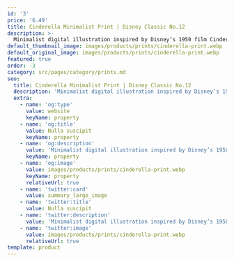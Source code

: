 ```yaml
---
id: '3'
price: '6.49'
title: Cinderella Minimalist Print | Disney Classic No.12
description: >-
  Minimalist digital illustration inspired by Disney’s 1950 film Cinderella. Printed on A5 silk 170gsm paper. Please note all prints are unframed.
default_thumbnail_image: images/products/prints/cinderella-print.webp
default_original_image: images/products/prints/cinderella-print.webp
featured: true
order: -3
category: src/pages/category/prints.md
seo:
  title: Cinderella Minimalist Print | Disney Classic No.12
  description: 'Minimalist digital illustration inspired by Disney’s 1950 film Cinderella. Printed on A5 silk 170gsm paper. Please note all prints are unframed.'
  extra:
    - name: 'og:type'
      value: website
      keyName: property
    - name: 'og:title'
      value: Nulla suscipit
      keyName: property
    - name: 'og:description'
      value: 'Minimalist digital illustration inspired by Disney’s 1950 film Cinderella. Printed on A5 silk 170gsm paper. Please note all prints are unframed.'
      keyName: property
    - name: 'og:image'
      value: images/products/prints/cinderella-print.webp
      keyName: property
      relativeUrl: true
    - name: 'twitter:card'
      value: summary_large_image
    - name: 'twitter:title'
      value: Nulla suscipit
    - name: 'twitter:description'
      value: 'Minimalist digital illustration inspired by Disney’s 1950 film Cinderella. Printed on A5 silk 170gsm paper. Please note all prints are unframed.'
    - name: 'twitter:image'
      value: images/products/prints/cinderella-print.webp
      relativeUrl: true
template: product
---
```


